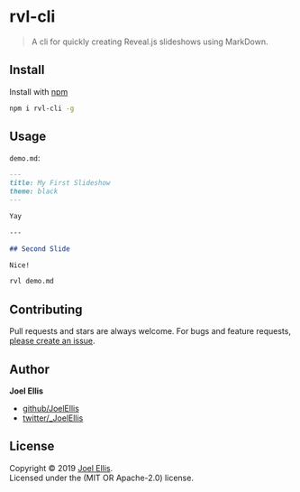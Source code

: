 # rvl-cli

> A cli for quickly creating Reveal.js slideshows using MarkDown.

## Install

Install with [npm](https://www.npmjs.com/)

```sh
npm i rvl-cli -g
```

## Usage

`demo.md`:

```markdown
---
title: My First Slideshow
theme: black
---

Yay

---

## Second Slide

Nice!

```

```sh
rvl demo.md
```

## Contributing

Pull requests and stars are always welcome. For bugs and feature requests, [please create an issue](https://github.com/JoelEllis/rvl-cli/issues).

## Author

**Joel Ellis**

* [github/JoelEllis](https://github.com/JoelEllis)
* [twitter/_JoelEllis](http://twitter.com/_JoelEllis)

## License

Copyright © 2019 [Joel Ellis](#Author).  
Licensed under the (MIT OR Apache-2.0) license.
